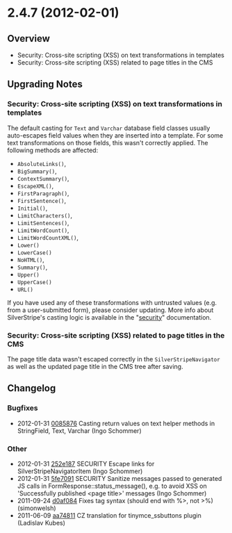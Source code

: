 # 2.4.7 (2012-02-01)

## Overview

 * Security: Cross-site scripting (XSS) on text transformations in templates
 * Security: Cross-site scripting (XSS) related to page titles in the CMS
 
## Upgrading Notes ##

### Security: Cross-site scripting (XSS) on text transformations in templates

The default casting for `Text` and `Varchar` database field classes usually auto-escapes
field values when they are inserted into a template. For some text transformations
on those fields, this wasn't correctly applied. The following methods are affected:

 * `AbsoluteLinks()`,
 * `BigSummary()`,
 * `ContextSummary()`,
 * `EscapeXML()`,
 * `FirstParagraph()`,
 * `FirstSentence()`,
 * `Initial()`,
 * `LimitCharacters()`,
 * `LimitSentences()`,
 * `LimitWordCount()`,
 * `LimitWordCountXML()`,
 * `Lower()`
 * `LowerCase()`
 * `NoHTML()`,
 * `Summary()`,
 * `Upper()`
 * `UpperCase()`
 * `URL()`

 If you have used any of these transformations with untrusted values
 (e.g. from a user-submitted form), please consider updating.
 More info about SilverStripe's casting logic is available in the "[security](../topics/security)" documentation.

### Security: Cross-site scripting (XSS) related to page titles in the CMS

The page title data wasn't escaped correctly in the `SilverStripeNavigator`
as well as the updated page title in the CMS tree after saving.

## Changelog ##

### Bugfixes

 * 2012-01-31 [0085876](https://github.com/silverstripe/sapphire/commit/0085876) Casting return values on text helper methods in StringField, Text, Varchar (Ingo Schommer)

### Other

 * 2012-01-31 [252e187](https://github.com/silverstripe/sapphire/commit/252e187) SECURITY Escape links for SilverStripeNavigatorItem (Ingo Schommer)
 * 2012-01-31 [5fe7091](https://github.com/silverstripe/sapphire/commit/5fe7091) SECURITY Sanitize messages passed to generated JS calls in FormResponse::status_message(), e.g. to avoid XSS on 'Successfully published &lt;page title&gt;' messages (Ingo Schommer)
 * 2011-09-24 [d0af084](https://github.com/silverstripe/sapphire/commit/d0af084) Fixes tag syntax (should end with %&gt;, not &gt;%) (simonwelsh)
 * 2011-06-09 [aa74811](https://github.com/silverstripe/silverstripe-cms/commit/aa74811) CZ translation for tinymce_ssbuttons plugin (Ladislav Kubes)